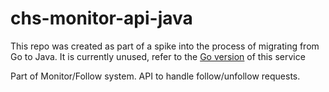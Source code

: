 # chs-monitor-api-java

This repo was created as part of a spike into the process of migrating from Go to Java. It is currently unused, refer to the [Go version](https://github.com/companieshouse/chs-monitor-api) of this service

Part of Monitor/Follow system. API to handle follow/unfollow requests.
